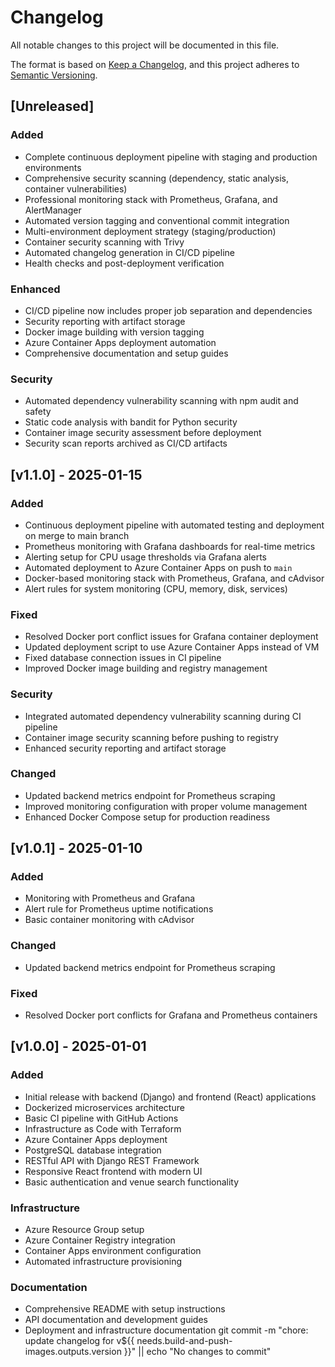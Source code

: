 # Changelog

All notable changes to this project will be documented in this file.

The format is based on [Keep a Changelog](https://keepachangelog.com/en/1.0.0/),
and this project adheres to [Semantic Versioning](https://semver.org/spec/v2.0.0.html).

## [Unreleased]

### Added

- Complete continuous deployment pipeline with staging and production environments
- Comprehensive security scanning (dependency, static analysis, container vulnerabilities)
- Professional monitoring stack with Prometheus, Grafana, and AlertManager
- Automated version tagging and conventional commit integration
- Multi-environment deployment strategy (staging/production)
- Container security scanning with Trivy
- Automated changelog generation in CI/CD pipeline
- Health checks and post-deployment verification

### Enhanced

- CI/CD pipeline now includes proper job separation and dependencies
- Security reporting with artifact storage
- Docker image building with version tagging
- Azure Container Apps deployment automation
- Comprehensive documentation and setup guides

### Security

- Automated dependency vulnerability scanning with npm audit and safety
- Static code analysis with bandit for Python security
- Container image security assessment before deployment
- Security scan reports archived as CI/CD artifacts

## [v1.1.0] - 2025-01-15

### Added

- Continuous deployment pipeline with automated testing and deployment on merge to main branch
- Prometheus monitoring with Grafana dashboards for real-time metrics
- Alerting setup for CPU usage thresholds via Grafana alerts
- Automated deployment to Azure Container Apps on push to `main`
- Docker-based monitoring stack with Prometheus, Grafana, and cAdvisor
- Alert rules for system monitoring (CPU, memory, disk, services)

### Fixed

- Resolved Docker port conflict issues for Grafana container deployment
- Updated deployment script to use Azure Container Apps instead of VM
- Fixed database connection issues in CI pipeline
- Improved Docker image building and registry management

### Security

- Integrated automated dependency vulnerability scanning during CI pipeline
- Container image security scanning before pushing to registry
- Enhanced security reporting and artifact storage

### Changed

- Updated backend metrics endpoint for Prometheus scraping
- Improved monitoring configuration with proper volume management
- Enhanced Docker Compose setup for production readiness

## [v1.0.1] - 2025-01-10

### Added

- Monitoring with Prometheus and Grafana
- Alert rule for Prometheus uptime notifications
- Basic container monitoring with cAdvisor

### Changed

- Updated backend metrics endpoint for Prometheus scraping

### Fixed

- Resolved Docker port conflicts for Grafana and Prometheus containers

## [v1.0.0] - 2025-01-01

### Added

- Initial release with backend (Django) and frontend (React) applications
- Dockerized microservices architecture
- Basic CI pipeline with GitHub Actions
- Infrastructure as Code with Terraform
- Azure Container Apps deployment
- PostgreSQL database integration
- RESTful API with Django REST Framework
- Responsive React frontend with modern UI
- Basic authentication and venue search functionality

### Infrastructure

- Azure Resource Group setup
- Azure Container Registry integration
- Container Apps environment configuration
- Automated infrastructure provisioning

### Documentation

- Comprehensive README with setup instructions
- API documentation and development guides
- Deployment and infrastructure documentation
  git commit -m "chore: update changelog for v${{ needs.build-and-push-images.outputs.version }}" || echo "No changes to commit"
